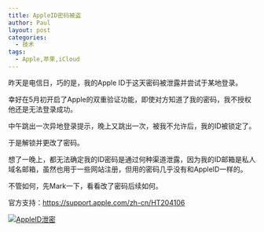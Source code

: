 ```yaml
---
title: AppleID密码被盗
author: Paul
layout: post
categories:
  - 技术
tags:
  - Apple,苹果,iCloud
---
```


昨天是电信日，巧的是，我的Apple ID于这天密码被泄露并尝试于某地登录。

幸好在5月初开启了Apple的双重验证功能，即使对方知道了我的密码，我不授权他还是无法登录成功。

中午跳出一次异地登录提示，晚上又跳出一次，被我不允许后，我的ID被锁定了。

于是解锁并更改了密码。

想了一晚上，都无法确定我的ID密码是通过何种渠道泄露，因为我的ID邮箱是私人域名邮箱，虽然也用于一些网站注册，但用的密码几乎没有和AppleID一样的。

不管如何，先Mark一下，看看改了密码后续如何。

官方支持：https://support.apple.com/zh-cn/HT204106

[![AppleID泄密](http://img7.chztv.com/2016-0406/appleid.jpg!400px)](http://img7.chztv.com/2016-0406/appleid.jpg)